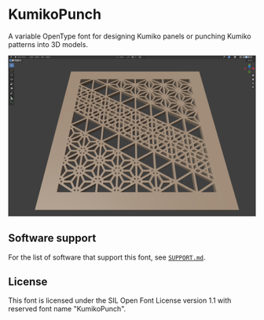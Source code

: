 # KumikoPunch

A variable OpenType font for designing Kumiko panels or punching
Kumiko patterns into 3D models.

![Screenshot](doc/Screenshot-20250710.png)

## Software support

For the list of software that support this font, see [`SUPPORT.md`](SUPPORT.md).

## License

This font is licensed under the SIL Open Font License version 1.1 with
reserved font name "KumikoPunch".
